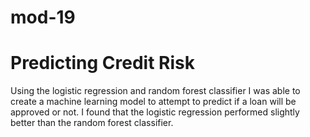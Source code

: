 # mod-19

# Predicting Credit Risk
Using the logistic regression and random forest classifier I was able to create a machine learning model to attempt to predict if a loan will be approved or not. 
I found that the logistic regression performed slightly better than the random forest classifier.
